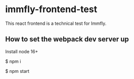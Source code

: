 # immfly-frontend-test
This react frontend is a technical test for Immfly.

## How to set the webpack dev server up

Install node 16+

$ npm i

$ npm start